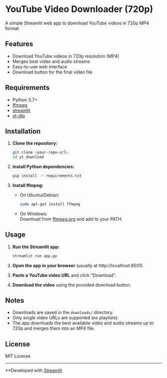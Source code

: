 # YouTube Video Downloader (720p)

A simple Streamlit web app to download YouTube videos in 720p MP4 format.

## Features

- Download YouTube videos in 720p resolution (MP4)
- Merges best video and audio streams
- Easy-to-use web interface
- Download button for the final video file

## Requirements

- Python 3.7+
- [ffmpeg](packages.txt)
- [streamlit](requirements.txt)
- [yt-dlp](requirements.txt)

## Installation

1. **Clone the repository:**
   ```sh
   git clone <your-repo-url>
   cd yt_download
   ```

2. **Install Python dependencies:**
   ```sh
   pip install -r requirements.txt
   ```

3. **Install ffmpeg:**
   - On Ubuntu/Debian:
     ```sh
     sudo apt-get install ffmpeg
     ```
   - On Windows:  
     Download from [ffmpeg.org](https://ffmpeg.org/download.html) and add to your PATH.

## Usage

1. **Run the Streamlit app:**
   ```sh
   streamlit run app.py
   ```

2. **Open the app in your browser** (usually at http://localhost:8501).

3. **Paste a YouTube video URL** and click "Download".

4. **Download the video** using the provided download button.

## Notes

- Downloads are saved in the `downloads/` directory.
- Only single video URLs are supported (no playlists).
- The app downloads the best available video and audio streams up to 720p and merges them into an MP4 file.

## License

MIT License

---

**Developed with [Streamlit](https://streamlit.io/)